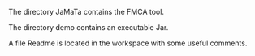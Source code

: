 The directory JaMaTa contains the FMCA tool.

The directory demo contains an executable Jar.

A file Readme is located in the workspace with some useful comments. 


